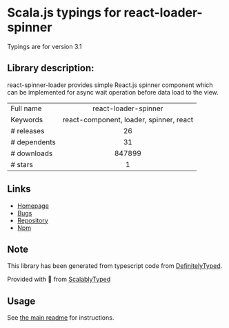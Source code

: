 
# Scala.js typings for react-loader-spinner

Typings are for version 3.1

## Library description:
react-spinner-loader provides simple React.js spinner component which can be implemented for async wait operation before data load to the view.

|                    |                 |
| ------------------ | :-------------: |
| Full name          | react-loader-spinner |
| Keywords           | react-component, loader, spinner, react |
| # releases         | 26 |
| # dependents       | 31 |
| # downloads        | 847899 |
| # stars            | 1 |

## Links
- [Homepage](https://mhnpd.github.io/react-loader-spinner/)
- [Bugs](https://github.com/mhnpd/react-loader-spinner)
- [Repository](https://github.com/mhnpd/react-loader-spinner)
- [Npm](https://www.npmjs.com/package/react-loader-spinner)
    


## Note
This library has been generated from typescript code from [DefinitelyTyped](https://definitelytyped.org).

Provided with :purple_heart: from [ScalablyTyped](https://github.com/oyvindberg/ScalablyTyped)

## Usage
See [the main readme](../../readme.md) for instructions.


